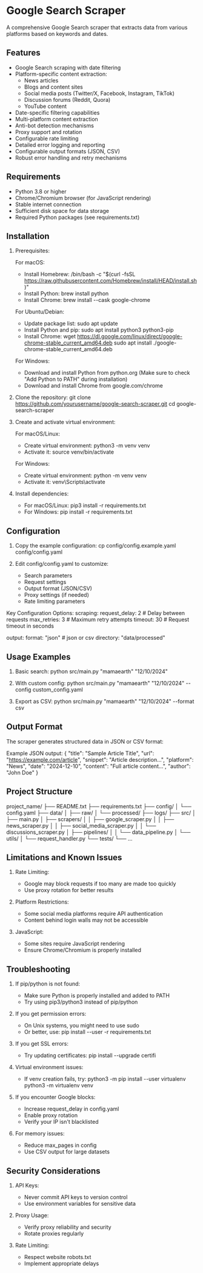 Google Search Scraper
====================

A comprehensive Google Search scraper that extracts data from various platforms based on keywords and dates.

Features
--------
- Google Search scraping with date filtering
- Platform-specific content extraction:
  * News articles
  * Blogs and content sites
  * Social media posts (Twitter/X, Facebook, Instagram, TikTok)
  * Discussion forums (Reddit, Quora)
  * YouTube content
- Date-specific filtering capabilities
- Multi-platform content extraction
- Anti-bot detection mechanisms
- Proxy support and rotation
- Configurable rate limiting
- Detailed error logging and reporting
- Configurable output formats (JSON, CSV)
- Robust error handling and retry mechanisms

Requirements
-----------
- Python 3.8 or higher
- Chrome/Chromium browser (for JavaScript rendering)
- Stable internet connection
- Sufficient disk space for data storage
- Required Python packages (see requirements.txt)

Installation
------------
1. Prerequisites:

   For macOS:
   - Install Homebrew:
     /bin/bash -c "$(curl -fsSL https://raw.githubusercontent.com/Homebrew/install/HEAD/install.sh)"
   - Install Python:
     brew install python
   - Install Chrome:
     brew install --cask google-chrome

   For Ubuntu/Debian:
   - Update package list:
     sudo apt update
   - Install Python and pip:
     sudo apt install python3 python3-pip
   - Install Chrome:
     wget https://dl.google.com/linux/direct/google-chrome-stable_current_amd64.deb
     sudo apt install ./google-chrome-stable_current_amd64.deb

   For Windows:
   - Download and install Python from python.org
     (Make sure to check "Add Python to PATH" during installation)
   - Download and install Chrome from google.com/chrome

2. Clone the repository:
   git clone https://github.com/yourusername/google-search-scraper.git
   cd google-search-scraper

3. Create and activate virtual environment:

   For macOS/Linux:
   - Create virtual environment:
     python3 -m venv venv
   - Activate it:
     source venv/bin/activate

   For Windows:
   - Create virtual environment:
     python -m venv venv
   - Activate it:
     venv\Scripts\activate

4. Install dependencies:
   - For macOS/Linux:
     pip3 install -r requirements.txt
   - For Windows:
     pip install -r requirements.txt

Configuration
------------
1. Copy the example configuration:
   cp config/config.example.yaml config/config.yaml

2. Edit config/config.yaml to customize:
   - Search parameters
   - Request settings
   - Output format (JSON/CSV)
   - Proxy settings (if needed)
   - Rate limiting parameters

Key Configuration Options:
scraping:
  request_delay: 2  # Delay between requests
  max_retries: 3    # Maximum retry attempts
  timeout: 30       # Request timeout in seconds

output:
  format: "json"    # json or csv
  directory: "data/processed"

Usage Examples
-------------
1. Basic search:
   python src/main.py "mamaearth" "12/10/2024"

2. With custom config:
   python src/main.py "mamaearth" "12/10/2024" --config custom_config.yaml

3. Export as CSV:
   python src/main.py "mamaearth" "12/10/2024" --format csv

Output Format
------------
The scraper generates structured data in JSON or CSV format:

Example JSON output:
{
  "title": "Sample Article Title",
  "url": "https://example.com/article",
  "snippet": "Article description...",
  "platform": "News",
  "date": "2024-12-10",
  "content": "Full article content...",
  "author": "John Doe"
}

Project Structure
---------------
project_name/
├── README.txt
├── requirements.txt
├── config/
│   └── config.yaml
├── data/
│   ├── raw/
│   └── processed/
├── logs/
├── src/
│   ├── main.py
│   ├── scrapers/
│   │   ├── google_scraper.py
│   │   ├── news_scraper.py
│   │   ├── social_media_scraper.py
│   │   └── discussions_scraper.py
│   ├── pipelines/
│   │   └── data_pipeline.py
│   └── utils/
│       └── request_handler.py
└── tests/
    └── ...

Limitations and Known Issues
--------------------------
1. Rate Limiting:
   - Google may block requests if too many are made too quickly
   - Use proxy rotation for better results

2. Platform Restrictions:
   - Some social media platforms require API authentication
   - Content behind login walls may not be accessible

3. JavaScript:
   - Some sites require JavaScript rendering
   - Ensure Chrome/Chromium is properly installed

Troubleshooting
--------------
1. If pip/python is not found:
   - Make sure Python is properly installed and added to PATH
   - Try using pip3/python3 instead of pip/python

2. If you get permission errors:
   - On Unix systems, you might need to use sudo
   - Or better, use: pip install --user -r requirements.txt

3. If you get SSL errors:
   - Try updating certificates:
     pip install --upgrade certifi

4. Virtual environment issues:
   - If venv creation fails, try:
     python3 -m pip install --user virtualenv
     python3 -m virtualenv venv

5. If you encounter Google blocks:
   - Increase request_delay in config.yaml
   - Enable proxy rotation
   - Verify your IP isn't blacklisted

6. For memory issues:
   - Reduce max_pages in config
   - Use CSV output for large datasets

Security Considerations
---------------------
1. API Keys:
   - Never commit API keys to version control
   - Use environment variables for sensitive data

2. Proxy Usage:
   - Verify proxy reliability and security
   - Rotate proxies regularly

3. Rate Limiting:
   - Respect website robots.txt
   - Implement appropriate delays
